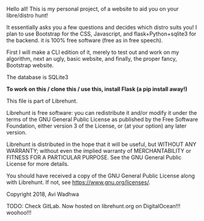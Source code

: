 Hello all! This is my personal project, of a website to aid you on your libre/distro hunt!

It essentially asks you a few questions and decides which distro suits you! I plan to use Bootstrap for the CSS, Javascript, and flask+Python+sqlite3 for the backend.  it is 100% free software (free as in free speech).

First I will make a CLI edition of it, merely to test out and work on my algorithm, next an ugly, basic website, and finally, the proper fancy, Bootstrap website.

The database is SQLite3

**To work on this / clone this / use this, install Flask (a pip install away!)**

This file is part of Librehunt.

Librehunt is free software: you can redistribute it and/or modify
it under the terms of the GNU General Public License as published by
the Free Software Foundation, either version 3 of the License, or
(at your option) any later version.

Librehunt is distributed in the hope that it will be useful,
but WITHOUT ANY WARRANTY; without even the implied warranty of
MERCHANTABILITY or FITNESS FOR A PARTICULAR PURPOSE.  See the
GNU General Public License for more details.

You should have received a copy of the GNU General Public License
along with Librehunt.  If not, see <https://www.gnu.org/licenses/>.

Copyright 2018, Avi Wadhwa

TODO:
Check GitLab. 
Now hosted on librehunt.org on DigitalOcean!!! woohoo!!!
